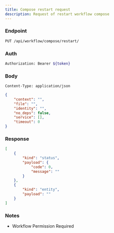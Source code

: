 ```yaml
---
title: Compose restart request
description: Request of restart workflow compose
---
```


### Endpoint

```bash
PUT /api/workflow/compose/restart/
```

### Auth

```bash
Authorization: Bearer ${token}
```

### Body

```bash
Content-Type: application/json
```

```json [Json]
{
    "context": "",
    "file": "",
    "identity": "",
    "no_deps": false,
    "service": [],
    "timeout": 0
}
```

### Response

```json [Json]
[
    {
        "kind": "status",
        "payload": {
            "code": 0,
            "message": ""
        }
    },
    {
        "kind": "entity",
        "payload": ""
    }
]
```

### Notes

- Workflow Permission Required
